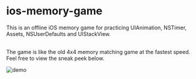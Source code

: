 # ios-memory-game
This is an offline iOS memory game for practicing UIAnimation, NSTimer, Assets, NSUserDefaults and UIStackView.

<br>
The game is like the old 4x4 memory matching game at the fastest speed. Feel free to view the sneak peek below.

![demo](https://lh3.googleusercontent.com/ztSMQh-GbbFd_xYQ3JzSrly9rzqkfo9bVYNcBrcq8_oa3B0symheDloyDiz6mPNF7e51AexcwR6R5cf-VveN6FwDLjnHC-xgSn9P8PBl2airsifLXk_2BdkmN59WFiUwOZY3n25wE28RZoM4LzoXV74yChDyrk6IO7QE7IWzPMsBvhXgb26Z0z-nfjWzvdXN14ThEEOYgh7k4lWfJpZaP61VCTS8WxpoEOk_gPQi4-lUwAreK17Z1sXnsiDPY0zgeir3hOvgaFiUThB-I5VgHBg21Rqk2UwdOHXtt0jeARXzOOhHqjmmTAIk9UiK_cJIq0QU6bEXZfRjP0uSFaZJe1AMO_cF7UaVd0lNSp1iWrf5IeiHCSPfowGd-bx01loie66V1s8QdDrLWzYlY9EAZTVjgF_Q9B930Iotv_QeEhXU9vu4qmMVj7x_z_azSXb-zPPY53yrgJ2OpG6Lxf91l40R_r69FeK25wO8gy346c3qj13jGDkjCDfovMM4gaBCDWlNZhYRyElLWbgqSMr8pldpd7ioYUXHmQjnRy0Z1r0dCtjfLP0v41xE4DPda3mxJbvBSg=w192-h346-no)

